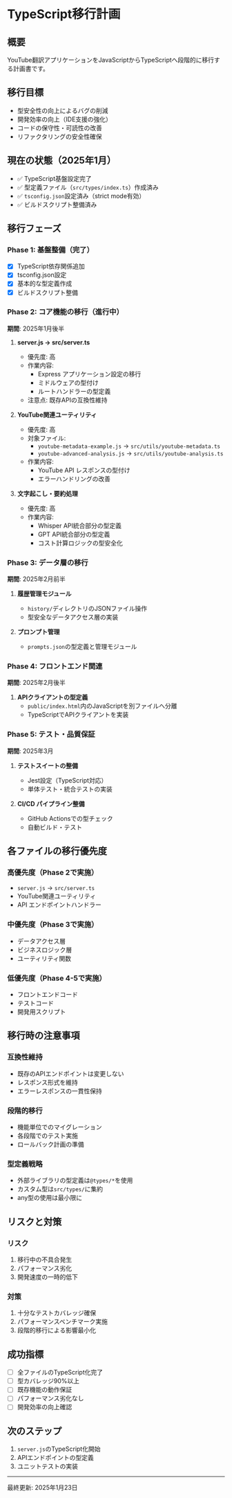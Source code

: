 # TypeScript移行計画

## 概要
YouTube翻訳アプリケーションをJavaScriptからTypeScriptへ段階的に移行する計画書です。

## 移行目標
- 型安全性の向上によるバグの削減
- 開発効率の向上（IDE支援の強化）
- コードの保守性・可読性の改善
- リファクタリングの安全性確保

## 現在の状態（2025年1月）
- ✅ TypeScript基盤設定完了
- ✅ 型定義ファイル（`src/types/index.ts`）作成済み
- ✅ `tsconfig.json`設定済み（strict mode有効）
- ✅ ビルドスクリプト整備済み

## 移行フェーズ

### Phase 1: 基盤整備（完了）
- [x] TypeScript依存関係追加
- [x] tsconfig.json設定
- [x] 基本的な型定義作成
- [x] ビルドスクリプト整備

### Phase 2: コア機能の移行（進行中）
**期間**: 2025年1月後半

1. **server.js → src/server.ts**
   - 優先度: 高
   - 作業内容:
     - Express アプリケーション設定の移行
     - ミドルウェアの型付け
     - ルートハンドラーの型定義
   - 注意点: 既存APIの互換性維持

2. **YouTube関連ユーティリティ**
   - 優先度: 高
   - 対象ファイル:
     - `youtube-metadata-example.js` → `src/utils/youtube-metadata.ts`
     - `youtube-advanced-analysis.js` → `src/utils/youtube-analysis.ts`
   - 作業内容:
     - YouTube API レスポンスの型付け
     - エラーハンドリングの改善

3. **文字起こし・要約処理**
   - 優先度: 高
   - 作業内容:
     - Whisper API統合部分の型定義
     - GPT API統合部分の型定義
     - コスト計算ロジックの型安全化

### Phase 3: データ層の移行
**期間**: 2025年2月前半

1. **履歴管理モジュール**
   - `history/`ディレクトリのJSONファイル操作
   - 型安全なデータアクセス層の実装

2. **プロンプト管理**
   - `prompts.json`の型定義と管理モジュール

### Phase 4: フロントエンド関連
**期間**: 2025年2月後半

1. **APIクライアントの型定義**
   - `public/index.html`内のJavaScriptを別ファイルへ分離
   - TypeScriptでAPIクライアントを実装

### Phase 5: テスト・品質保証
**期間**: 2025年3月

1. **テストスイートの整備**
   - Jest設定（TypeScript対応）
   - 単体テスト・統合テストの実装

2. **CI/CD パイプライン整備**
   - GitHub Actionsでの型チェック
   - 自動ビルド・テスト

## 各ファイルの移行優先度

### 高優先度（Phase 2で実施）
- `server.js` → `src/server.ts`
- YouTube関連ユーティリティ
- API エンドポイントハンドラー

### 中優先度（Phase 3で実施）
- データアクセス層
- ビジネスロジック層
- ユーティリティ関数

### 低優先度（Phase 4-5で実施）
- フロントエンドコード
- テストコード
- 開発用スクリプト

## 移行時の注意事項

### 互換性維持
- 既存のAPIエンドポイントは変更しない
- レスポンス形式を維持
- エラーレスポンスの一貫性保持

### 段階的移行
- 機能単位でのマイグレーション
- 各段階でのテスト実施
- ロールバック計画の準備

### 型定義戦略
- 外部ライブラリの型定義は`@types/*`を使用
- カスタム型は`src/types/`に集約
- any型の使用は最小限に

## リスクと対策

### リスク
1. 移行中の不具合発生
2. パフォーマンス劣化
3. 開発速度の一時的低下

### 対策
1. 十分なテストカバレッジ確保
2. パフォーマンスベンチマーク実施
3. 段階的移行による影響最小化

## 成功指標
- [ ] 全ファイルのTypeScript化完了
- [ ] 型カバレッジ90%以上
- [ ] 既存機能の動作保証
- [ ] パフォーマンス劣化なし
- [ ] 開発効率の向上確認

## 次のステップ
1. `server.js`のTypeScript化開始
2. APIエンドポイントの型定義
3. ユニットテストの実装

---
最終更新: 2025年1月23日